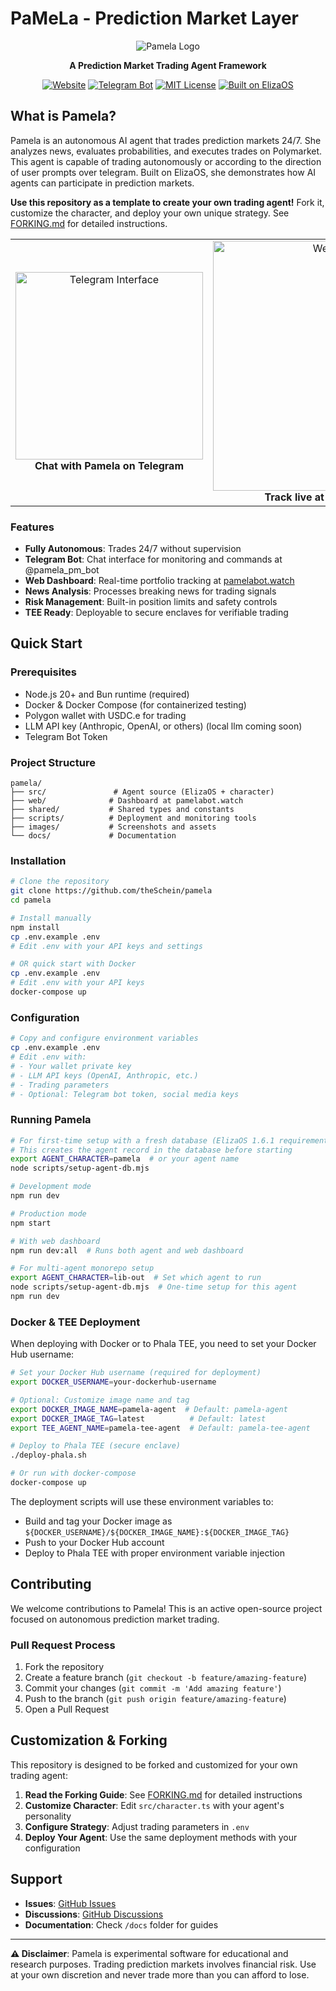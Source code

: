 # PaMeLa - Prediction Market Layer  

<div align="center">

![Pamela Logo](/images/pamela.png)

**A Prediction Market Trading Agent Framework**

[![Website](https://img.shields.io/badge/Website-pamelabot.watch-blue)](https://pamelabot.watch)
[![Telegram Bot](https://img.shields.io/badge/Telegram-%40pamela__pm__bot-0088cc)](https://t.me/pamela_pm_bot)
[![MIT License](https://img.shields.io/badge/License-MIT-yellow.svg)](https://opensource.org/licenses/MIT)
[![Built on ElizaOS](https://img.shields.io/badge/Built%20on-ElizaOS-purple)](https://github.com/elizaos/eliza)

</div>

## What is Pamela?

Pamela is an autonomous AI agent that trades prediction markets 24/7. She analyzes news, evaluates probabilities, and executes trades on Polymarket. This agent is capable of trading autonomously or according to the direction of user prompts over telegram. Built on ElizaOS, she demonstrates how AI agents can participate in prediction markets.

**Use this repository as a template to create your own trading agent!** Fork it, customize the character, and deploy your own unique strategy. See [FORKING.md](FORKING.md) for detailed instructions.

<div align="center">
  <table>
    <tr>
      <td align="center">
        <img src="/images/tg_pam.jpeg" width="300" alt="Telegram Interface">
        <br><b>Chat with Pamela on Telegram</b>
      </td>
      <td align="center">
        <img src="/images/pamela_monitor.png" width="400" alt="Web Monitor">
        <br><b>Track live at <a href="https://pamelabot.watch">pamelabot.watch</a></b>
      </td>
    </tr>
  </table>
</div>

### Features
-  **Fully Autonomous**: Trades 24/7 without supervision
-  **Telegram Bot**: Chat interface for monitoring and commands at @pamela_pm_bot
-  **Web Dashboard**: Real-time portfolio tracking at [pamelabot.watch](https://pamelabot.watch)
-  **News Analysis**: Processes breaking news for trading signals
-  **Risk Management**: Built-in position limits and safety controls
-  **TEE Ready**: Deployable to secure enclaves for verifiable trading

## Quick Start

### Prerequisites
- Node.js 20+ and Bun runtime (required)
- Docker & Docker Compose (for containerized testing)
- Polygon wallet with USDC.e for trading
- LLM API key (Anthropic, OpenAI, or others) (local llm coming soon)
- Telegram Bot Token 


### Project Structure

```
pamela/
├── src/               # Agent source (ElizaOS + character)
├── web/              # Dashboard at pamelabot.watch
├── shared/           # Shared types and constants
├── scripts/          # Deployment and monitoring tools
├── images/           # Screenshots and assets
└── docs/             # Documentation
```

### Installation

```bash
# Clone the repository
git clone https://github.com/theSchein/pamela
cd pamela

# Install manually
npm install
cp .env.example .env
# Edit .env with your API keys and settings

# OR quick start with Docker
cp .env.example .env
# Edit .env with your API keys
docker-compose up
```


### Configuration

```bash
# Copy and configure environment variables
cp .env.example .env
# Edit .env with:
# - Your wallet private key
# - LLM API keys (OpenAI, Anthropic, etc.)
# - Trading parameters
# - Optional: Telegram bot token, social media keys
```

### Running Pamela

```bash
# For first-time setup with a fresh database (ElizaOS 1.6.1 requirement)
# This creates the agent record in the database before starting
export AGENT_CHARACTER=pamela  # or your agent name
node scripts/setup-agent-db.mjs

# Development mode
npm run dev

# Production mode
npm start

# With web dashboard
npm run dev:all  # Runs both agent and web dashboard

# For multi-agent monorepo setup
export AGENT_CHARACTER=lib-out  # Set which agent to run
node scripts/setup-agent-db.mjs  # One-time setup for this agent
npm run dev
```

### Docker & TEE Deployment

When deploying with Docker or to Phala TEE, you need to set your Docker Hub username:

```bash
# Set your Docker Hub username (required for deployment)
export DOCKER_USERNAME=your-dockerhub-username

# Optional: Customize image name and tag
export DOCKER_IMAGE_NAME=pamela-agent  # Default: pamela-agent
export DOCKER_IMAGE_TAG=latest          # Default: latest
export TEE_AGENT_NAME=pamela-tee-agent  # Default: pamela-tee-agent

# Deploy to Phala TEE (secure enclave)
./deploy-phala.sh

# Or run with docker-compose
docker-compose up
```

The deployment scripts will use these environment variables to:
- Build and tag your Docker image as `${DOCKER_USERNAME}/${DOCKER_IMAGE_NAME}:${DOCKER_IMAGE_TAG}`
- Push to your Docker Hub account
- Deploy to Phala TEE with proper environment variable injection



## Contributing

We welcome contributions to Pamela! This is an active open-source project focused on autonomous prediction market trading.


### Pull Request Process
1. Fork the repository
2. Create a feature branch (`git checkout -b feature/amazing-feature`)
3. Commit your changes (`git commit -m 'Add amazing feature'`)
4. Push to the branch (`git push origin feature/amazing-feature`)
5. Open a Pull Request


## Customization & Forking

This repository is designed to be forked and customized for your own trading agent:

1. **Read the Forking Guide**: See [FORKING.md](FORKING.md) for detailed instructions
2. **Customize Character**: Edit `src/character.ts` with your agent's personality
3. **Configure Strategy**: Adjust trading parameters in `.env`
4. **Deploy Your Agent**: Use the same deployment methods with your configuration

## Support

- **Issues**: [GitHub Issues](https://github.com/theSchein/pamela/issues)
- **Discussions**: [GitHub Discussions](https://github.com/theSchein/pamela/discussions)
- **Documentation**: Check `/docs` folder for guides


---

**⚠️ Disclaimer**: Pamela is experimental software for educational and research purposes. Trading prediction markets involves financial risk. Use at your own discretion and never trade more than you can afford to lose.